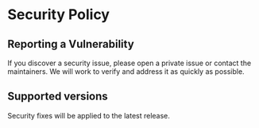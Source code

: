 # Security Policy

## Reporting a Vulnerability
If you discover a security issue, please open a private issue or contact the maintainers. We will work to verify and address it as quickly as possible.

## Supported versions
Security fixes will be applied to the latest release.
